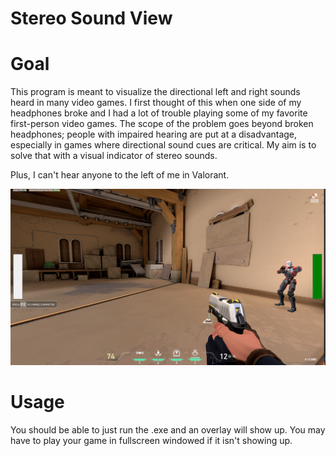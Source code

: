 # Stereo Sound View

# Goal
This program is meant to visualize the directional left and right sounds heard in many video games. I first thought of this when one side of my headphones broke and I had a lot of trouble playing some of my favorite first-person video games. The scope of the problem goes beyond broken headphones; people with impaired hearing are put at a disadvantage, especially in games where directional sound cues are critical. My aim is to solve that with a visual indicator of stereo sounds.

Plus, I can't hear anyone to the left of me in Valorant.

![alt text](Capture.PNG "Demo")

# Usage
You should be able to just run the .exe and an overlay will show up. You may have to play your game in fullscreen windowed if it isn't showing up.
